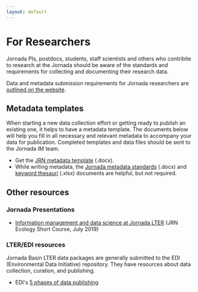 ```yaml
---
layout: default
---
```


# For Researchers 

Jornada PIs, postdocs, students, staff scientists and others who contribite to research at the Jornada should be aware of the standards and requirements for collecting and documenting their research data. 

Data and metadata submission requirements for Jornada researchers are [outlined on the website](https://lter.jornada.nmsu.edu/lter/for_researchers). 

## Metadata templates

When starting a new data collection effort or getting ready to publish an existing one, it helps to have a metadata template. The documents below will help you fill in all necessary and relevant metadata to accompany your data for publication. Completed templates and data files should be sent to the Jornada IM team.

* Get the [JRN metadata template](https://github.com/jornada-im/jrn_metadata/blob/master/JRN_metadata_template.docx) (.docx).
* While writing metadata, the [Jornada metadata standards](https://github.com/jornada-im/jrn_metadata/raw/master/JRN_metadata_standards.docx) (.docx) and [keyword thesauri](https://github.com/jornada-im/jrn_metadata/raw/master/keyword_thesauri.xlsx) (.xlsx) documents are helpful, but not required.


## Other resources

### Jornada Presentations

* [Information management and data science at Jornada LTER](https://drive.google.com/file/d/1As8GnjYl7tkSsCX21X6cLAU_7YtiNZAj/view?usp=sharing) (JRN Ecology Short Course, July 2019)

### LTER/EDI resources

Jornada Basin LTER data packages are generally submitted to the EDI (Environmental Data Initiative) repository. They have resources about data collection, curation, and publishing.

* EDI's [5 phases of data publishing](https://environmentaldatainitiative.org/resources/five-phases-of-data-publishing/)
